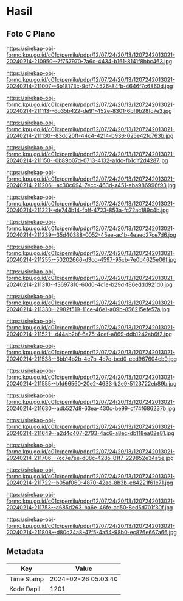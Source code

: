 # Hasil

## Foto C Plano

https://sirekap-obj-formc.kpu.go.id/c01c/pemilu/pdpr/12/07/24/20/13/1207242013021-20240214-210950--7f767970-7a6c-4434-b161-8141f8bbc463.jpg

https://sirekap-obj-formc.kpu.go.id/c01c/pemilu/pdpr/12/07/24/20/13/1207242013021-20240214-211007--6b18173c-9df7-4526-84fb-4646f7c6860d.jpg

https://sirekap-obj-formc.kpu.go.id/c01c/pemilu/pdpr/12/07/24/20/13/1207242013021-20240214-211113--6b35b422-de91-452e-8301-6bf9b28fc7e3.jpg

https://sirekap-obj-formc.kpu.go.id/c01c/pemilu/pdpr/12/07/24/20/13/1207242013021-20240214-211130--83dc20ff-44c4-4214-b936-025e42fc763b.jpg

https://sirekap-obj-formc.kpu.go.id/c01c/pemilu/pdpr/12/07/24/20/13/1207242013021-20240214-211150--0b89b07d-0713-4132-a1dc-fb1c1f2d4287.jpg

https://sirekap-obj-formc.kpu.go.id/c01c/pemilu/pdpr/12/07/24/20/13/1207242013021-20240214-211206--ac30c694-7ecc-463d-a451-aba986996f93.jpg

https://sirekap-obj-formc.kpu.go.id/c01c/pemilu/pdpr/12/07/24/20/13/1207242013021-20240214-211221--de744b14-fbff-4723-853a-fc72ac189c4b.jpg

https://sirekap-obj-formc.kpu.go.id/c01c/pemilu/pdpr/12/07/24/20/13/1207242013021-20240214-211239--35d40388-0052-45ee-ac1b-4eaed27ce7d6.jpg

https://sirekap-obj-formc.kpu.go.id/c01c/pemilu/pdpr/12/07/24/20/13/1207242013021-20240214-211255--50202666-d3cc-4597-95cb-7e0b4625e06f.jpg

https://sirekap-obj-formc.kpu.go.id/c01c/pemilu/pdpr/12/07/24/20/13/1207242013021-20240214-211310--f3697810-60d0-4c1e-b29d-f86eddd921d0.jpg

https://sirekap-obj-formc.kpu.go.id/c01c/pemilu/pdpr/12/07/24/20/13/1207242013021-20240214-211330--2982f519-11ce-46e1-a09b-856215efe57a.jpg

https://sirekap-obj-formc.kpu.go.id/c01c/pemilu/pdpr/12/07/24/20/13/1207242013021-20240214-211521--d44ab2bf-6a75-4cef-a869-ddb1242ab6f2.jpg

https://sirekap-obj-formc.kpu.go.id/c01c/pemilu/pdpr/12/07/24/20/13/1207242013021-20240214-211538--6bb14b2b-4e7b-4c7e-bcd0-ecd967604cb9.jpg

https://sirekap-obj-formc.kpu.go.id/c01c/pemilu/pdpr/12/07/24/20/13/1207242013021-20240214-211555--b1d66560-20e2-4633-b2e9-5123722eb89b.jpg

https://sirekap-obj-formc.kpu.go.id/c01c/pemilu/pdpr/12/07/24/20/13/1207242013021-20240214-211630--adb527d8-63ea-430c-be99-cf74f686237b.jpg

https://sirekap-obj-formc.kpu.go.id/c01c/pemilu/pdpr/12/07/24/20/13/1207242013021-20240214-211649--a2d4c407-2793-4ac6-a8ec-db118ea02e81.jpg

https://sirekap-obj-formc.kpu.go.id/c01c/pemilu/pdpr/12/07/24/20/13/1207242013021-20240214-211706--7cc7e7ee-d08c-4285-81f7-229852e34a5e.jpg

https://sirekap-obj-formc.kpu.go.id/c01c/pemilu/pdpr/12/07/24/20/13/1207242013021-20240214-211722--b05af060-4870-42ae-8b3b-e84221f61e71.jpg

https://sirekap-obj-formc.kpu.go.id/c01c/pemilu/pdpr/12/07/24/20/13/1207242013021-20240214-211753--a685d263-ba6e-46fe-ad50-8ed5d701f30f.jpg

https://sirekap-obj-formc.kpu.go.id/c01c/pemilu/pdpr/12/07/24/20/13/1207242013021-20240214-211808--d80c24a8-47f5-4a54-98b0-ec876e667a66.jpg


## Metadata

| Key        | Value               |
| ---------- | ------------------- |
| Time Stamp | 2024-02-26 05:03:40 |
| Kode Dapil | 1201                |



